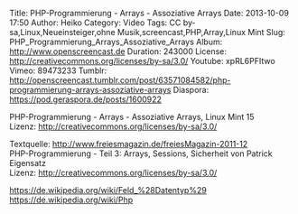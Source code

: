 Title: PHP-Programmierung - Arrays - Assoziative Arrays
Date: 2013-10-09 17:50
Author: Heiko
Category: Video
Tags: CC by-sa,Linux,Neueinsteiger,ohne Musik,screencast,PHP,Array,Linux Mint
Slug: PHP_Programmierung_Arrays_Assoziative_Arrays
Album: http://www.openscreencast.de
Duration: 243000
License: http://creativecommons.org/licenses/by-sa/3.0/
Youtube: xpRL6PFItwo
Vimeo: 89473233
Tumblr: http://openscreencast.tumblr.com/post/63571084582/php-programmierung-arrays-assoziative-arrays
Diaspora: https://pod.geraspora.de/posts/1600922

PHP-Programmierung - Arrays - Assoziative Arrays, Linux Mint 15  
Lizenz: <http://creativecommons.org/licenses/by-sa/3.0/>  
  
Textquelle: <http://www.freiesmagazin.de/freiesMagazin-2011-12>  
PHP-Programmierung - Teil 3: Arrays, Sessions, Sicherheit von Patrick
Eigensatz  
Lizenz: <http://creativecommons.org/licenses/by-sa/3.0/>  
  
<https://de.wikipedia.org/wiki/Feld_%28Datentyp%29>  
<https://de.wikipedia.org/wiki/Php>

